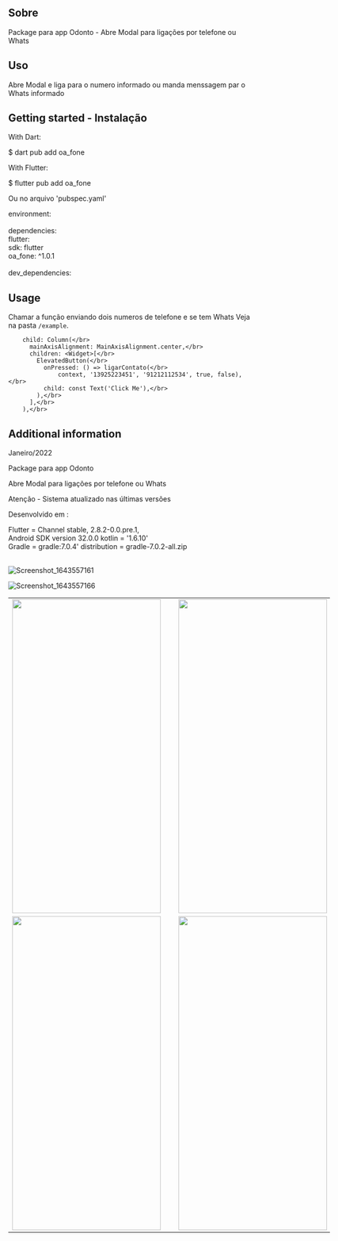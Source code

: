 ## Sobre

Package para app Odonto - Abre Modal para ligações por telefone ou Whats

## Uso

Abre Modal e liga para o numero informado ou manda menssagem par o Whats informado

## Getting started - Instalação


With Dart:

   $ dart pub add oa_fone

With Flutter:

   $ flutter pub add oa_fone

Ou no arquivo 'pubspec.yaml'

environment:</br></br>
dependencies:</br>
  flutter:</br>
    sdk: flutter</br>
  oa_fone: ^1.0.1</br></br>
dev_dependencies:</br>

## Usage

Chamar a função enviando dois numeros de telefone e se tem Whats
Veja na pasta `/example`. 

        child: Column(</br>
          mainAxisAlignment: MainAxisAlignment.center,</br>
          children: <Widget>[</br>
            ElevatedButton(</br>
              onPressed: () => ligarContato(</br>
                  context, '13925223451', '91212112534', true, false),</br>
              child: const Text('Click Me'),</br>
            ),</br>
          ],</br>
        ),</br>

## Additional information

Janeiro/2022

Package para app Odonto

Abre Modal para ligações por telefone ou Whats

Atenção - Sistema atualizado nas últimas versões

Desenvolvido em :</br>

Flutter = Channel stable, 2.8.2-0.0.pre.1, </br>
Android SDK version 32.0.0 kotlin = '1.6.10' </br>
Gradle = gradle:7.0.4' distribution = gradle-7.0.2-all.zip </br>
</br>


![Screenshot_1643557161](https://user-images.githubusercontent.com/31604881/151706450-627cec59-746f-4948-97a9-49e30d280490.png)


![Screenshot_1643557166](https://user-images.githubusercontent.com/31604881/151706457-7f180331-27c4-487d-ba8b-6fb07bd356d0.png)



<table align="center" border="0" cellpadding="1" cellspacing="1" style="width:650px;">
	<tbody>
		<tr>
			<td><img alt="" src="https://user-images.githubusercontent.com/31604881/151706450-627cec59-746f-4948-97a9-49e30d280490.png" style="width: 300px; height: 633px;" /></td>
			<td>&nbsp;</td>
			<td><img alt="" src="https://user-images.githubusercontent.com/31604881/151706457-7f180331-27c4-487d-ba8b-6fb07bd356d0.png" style="width: 300px; height: 633px;" /></td>
		</tr>
		<tr>
			<td><img alt="" src="" style="width: 300px; height: 633px;" /></td>
			<td>&nbsp;</td>
			<td><img alt="" src="" style="width: 300px; height: 633px;" /></td>
		</tr>
	</tbody>
</table>
